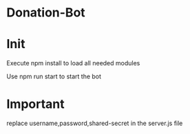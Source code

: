 # Donation-Bot


# Init
Execute npm install to load all needed modules

Use npm run start to start the bot

# Important
replace username,password,shared-secret in the server.js file